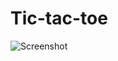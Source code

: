 # Tic-tac-toe
![Screenshot](https://user-images.githubusercontent.com/120078202/235462381-7d10cc03-8d46-448e-98da-d4857b5957cf.png)
